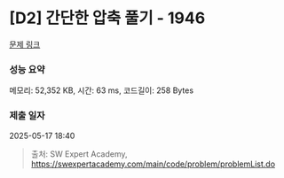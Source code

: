 # [D2] 간단한 압축 풀기 - 1946 

[문제 링크](https://swexpertacademy.com/main/code/problem/problemDetail.do?contestProbId=AV5PmkDKAOMDFAUq) 

### 성능 요약

메모리: 52,352 KB, 시간: 63 ms, 코드길이: 258 Bytes

### 제출 일자

2025-05-17 18:40



> 출처: SW Expert Academy, https://swexpertacademy.com/main/code/problem/problemList.do